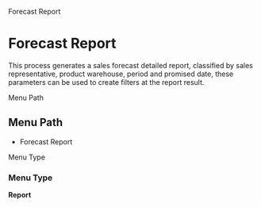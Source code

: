 
Forecast Report
# Forecast Report


This process generates a sales forecast detailed report, classified by sales representative, product warehouse, period and promised date, these parameters can be used to create filters at the report result.

Menu Path
## Menu Path



- Forecast Report

Menu Type
### Menu Type

**Report**

